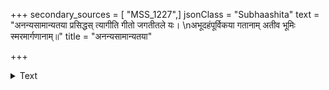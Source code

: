 +++
secondary_sources = [ "MSS_1227",]
jsonClass = "Subhaashita"
text = "अनन्यसामान्यतया प्रसिद्धस् त्यागीति गीतो जगतीतले यः।  \nअभूदहंपूर्विकया गतानाम् अतीव भूमिः स्मरमार्गणानाम्॥"
title = "अनन्यसामान्यतया"

+++

<details><summary>Text</summary>

अनन्यसामान्यतया प्रसिद्धस् त्यागीति गीतो जगतीतले यः।  
अभूदहंपूर्विकया गतानाम् अतीव भूमिः स्मरमार्गणानाम्॥
</details>
